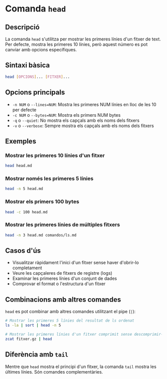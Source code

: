 # Comanda `head`

## Descripció

La comanda `head` s'utilitza per mostrar les primeres línies d'un fitxer de text. Per defecte, mostra les primeres 10 línies, però aquest número es pot canviar amb opcions específiques.

## Sintaxi bàsica

```bash
head [OPCIONS]... [FITXER]...
```

## Opcions principals

- `-n NUM` o `--lines=NUM`: Mostra les primeres NUM línies en lloc de les 10 per defecte
- `-c NUM` o `--bytes=NUM`: Mostra els primers NUM bytes
- `-q` o `--quiet`: No mostra els capçals amb els noms dels fitxers
- `-v` o `--verbose`: Sempre mostra els capçals amb els noms dels fitxers

## Exemples

### Mostrar les primeres 10 línies d'un fitxer

```bash
head head.md
```

### Mostrar només les primeres 5 línies

```bash
head -n 5 head.md
```

### Mostrar els primers 100 bytes

```bash
head -c 100 head.md
```

### Mostrar les primeres línies de múltiples fitxers

```bash
head -n 3 head.md comandos/ls.md
```

## Casos d'ús

- Visualitzar ràpidament l'inici d'un fitxer sense haver d'obrir-lo completament
- Veure les capçaleres de fitxers de registre (logs)
- Examinar les primeres línies d'un conjunt de dades
- Comprovar el format o l'estructura d'un fitxer

## Combinacions amb altres comandes

`head` es pot combinar amb altres comandes utilitzant el pipe (`|`):

```bash
# Mostrar les primeres 5 línies del resultat de ls ordenat
ls -la | sort | head -n 5

# Mostrar les primeres línies d'un fitxer comprimit sense descomprimir-lo
zcat fitxer.gz | head
```

## Diferència amb `tail`

Mentre que `head` mostra el principi d'un fitxer, la comanda `tail` mostra les últimes línies. Són comandes complementàries.
